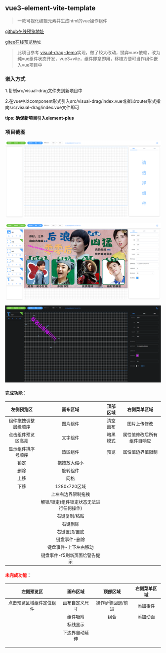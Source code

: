 ## **vue3-element-vite-template**

> 一款可视化编辑元素并生成html的vue操作组件

[github在线预览地址](https://maxfengyan.github.io/visual-draggable/index.html)

[gitee在线预览地址](https://maxfengyan.gitee.io/visual-drag/index.html)

> 此项目参考 [visual-drag-demo](https://github.com/woai3c/visual-drag-demo)实现，做了较大改动，抛弃vuex依赖，改为纯vue组件状态开发，vue3+vite，组件即拿即用，移植方便可当作组件嵌入vue项目中

### 嵌入方式

1.复制src/visual-drag文件夹到新项目中

2.在vue中以component形式引入src/visual-drag/index.vue或者以router形式指向src/visual-drag/index.vue文件即可

**tips: 确保新项目引入element-plus**

### 项目截图

![正常模式](./markImg/1.png)

![正常模式](./markImg/2.png)

![正常模式](./markImg/3.png)

#### 完成功能：

|      左侧预览区      | 画布区域 | 顶部区域 | 右侧菜单区域 |
| :------------------: | :------: | :------: | :----------: |
| 组件拖拽调整层级顺序 |  图片组件         | 清空画布 | 图片上传修改 |
|  点击组件预览区高亮  |  文字组件         | 暗黑模式 | 属性值修改后所有组件自响应 |
|  显示组件排序号顺序  |  热区组件         | 预览 | 属性值边界值限制 |
| 锁定 |  拖拽放大缩小      |         |              |
| 删除 |  旋转组件         |          |              |
| 上移 |  网格             |          |              |
| 下移 |  1280x720区域     |          |              |
|                   |  上左右边界限制拖拽  |          |              |
| | 解锁/锁定(组件锁定状态无法进行任何操作) | | |
| | 右键复制/粘贴 | | |
| | 右键删除 | | |
| | 右键置顶/置底 | | |
| | 键盘事件-删除 | | |
| | 键盘事件-上下左右移动 | | |
| | 键盘事件-f5刷新页面给警告提示 |          | |


#### <font color=red>未完成功能</font>：
|      左侧预览区      | 画布区域 | 顶部区域 | 右侧菜单区域 |
| :------------------: | :------: | :------: | :----------: |
| 点击预览区域组件定位组件 |  画布自定义尺寸  | 操作步骤回退/前进 | 添加事件 |
|    |  组件吸附   | 组合 | 添加动画 |
|    |  标线显示     |  |  |
|                |  下边界自动延伸    |  |  |
|                |    |  |              |
|                   |    |  |              |
| |  |  | |
